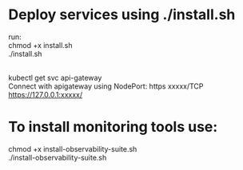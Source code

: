 # Deploy services using ./install.sh 
run: <br> 
chmod +x install.sh <br>
./install.sh <br><br>

kubectl get svc api-gateway<br>
Connect with apigateway using NodePort: https  xxxxx/TCP<br>
https://127.0.0.1:xxxxx/<br>

# To install monitoring tools use: 
chmod +x install-observability-suite.sh<br>
./install-observability-suite.sh<br>